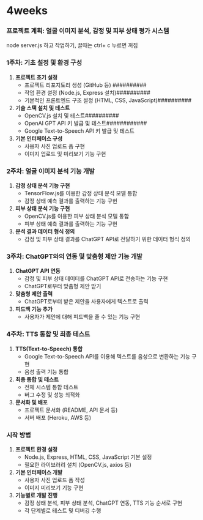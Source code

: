 # 4weeks
### 프로젝트 계획: 얼굴 이미지 분석, 감정 및 피부 상태 평가 시스템

node server.js 하고  작업하기, 끌때는 ctrl+ c 누르면 꺼짐 

### 1주차: 기초 설정 및 환경 구성

1. **프로젝트 초기 설정**
    - 프로젝트 리포지토리 생성 (GitHub 등)   ##########
    - 작업 환경 설정 (Node.js, Express 설치)##########
    - 기본적인 프론트엔드 구조 설정 (HTML, CSS, JavaScript)##########
2. **기술 스택 설치 및 테스트**
    - OpenCV.js 설치 및 테스트##########
    - OpenAI GPT API 키 발급 및 테스트############
    - Google Text-to-Speech API 키 발급 및 테스트
3. **기본 인터페이스 구성**
    - 사용자 사진 업로드 폼 구현
    - 이미지 업로드 및 미리보기 기능 구현

### 2주차: 얼굴 이미지 분석 기능 개발

1. **감정 상태 분석 기능 구현**
    - TensorFlow.js를 이용한 감정 상태 분석 모델 통합
    - 감정 상태 예측 결과를 출력하는 기능 구현
2. **피부 상태 분석 기능 구현**
    - OpenCV.js를 이용한 피부 상태 분석 모델 통합
    - 피부 상태 예측 결과를 출력하는 기능 구현
3. **분석 결과 데이터 형식 정의**
    - 감정 및 피부 상태 결과를 ChatGPT API로 전달하기 위한 데이터 형식 정의

### 3주차: ChatGPT와의 연동 및 맞춤형 제안 기능 개발

1. **ChatGPT API 연동**
    - 감정 및 피부 상태 데이터를 ChatGPT API로 전송하는 기능 구현
    - ChatGPT로부터 맞춤형 제안 받기
2. **맞춤형 제안 출력**
    - ChatGPT로부터 받은 제안을 사용자에게 텍스트로 출력
3. **피드백 기능 추가**
    - 사용자가 제안에 대해 피드백을 줄 수 있는 기능 구현

### 4주차: TTS 통합 및 최종 테스트

1. **TTS(Text-to-Speech) 통합**
    - Google Text-to-Speech API를 이용해 텍스트를 음성으로 변환하는 기능 구현
    - 음성 출력 기능 통합
2. **최종 통합 및 테스트**
    - 전체 시스템 통합 테스트
    - 버그 수정 및 성능 최적화
3. **문서화 및 배포**
    - 프로젝트 문서화 (README, API 문서 등)
    - 서버 배포 (Heroku, AWS 등)

### 시작 방법

1. **프로젝트 환경 설정**
    - Node.js, Express, HTML, CSS, JavaScript 기본 설정
    - 필요한 라이브러리 설치 (OpenCV.js, axios 등)
2. **기본 인터페이스 개발**
    - 사용자 사진 업로드 폼 작성
    - 이미지 미리보기 기능 구현
3. **기능별로 개발 진행**
    - 감정 상태 분석, 피부 상태 분석, ChatGPT 연동, TTS 기능 순서로 구현
    - 각 단계별로 테스트 및 디버깅 수행